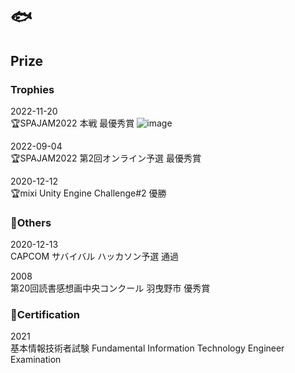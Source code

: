 # 🐟

## Prize

### Trophies
2022-11-20<br>
🏆SPAJAM2022 本戦 最優秀賞
![image](https://user-images.githubusercontent.com/39555991/203453583-a078e862-3748-4fb3-bf65-8a9f1562f24a.png)


2022-09-04<br>
🏆SPAJAM2022 第2回オンライン予選 最優秀賞

2020-12-12<br>
🏆mixi Unity Engine Challenge#2 優勝

### 🥈Others
2020-12-13<br>
CAPCOM サバイバル ハッカソン予選 通過

2008<br>
第20回読書感想画中央コンクール 羽曳野市 優秀賞


### 📜Certification

2021<br>
基本情報技術者試験 Fundamental Information Technology Engineer Examination

